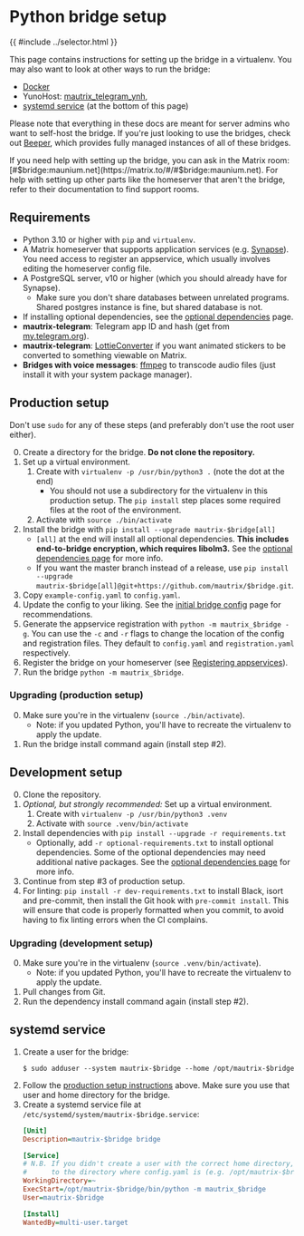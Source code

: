 # Python bridge setup

{{ #include ../selector.html }}

This page contains instructions for setting up the bridge in a virtualenv.
You may also want to look at other ways to run the bridge:

* [Docker](../general/docker-setup.md)
* <span class="bridge-filter" bridges="telegram"></span> YunoHost:
  <a href="https://github.com/YunoHost-Apps/mautrix_telegram_ynh">mautrix_telegram_ynh<span class="bridge-filter" bridges="telegram">,</span></a>
* [systemd service](#systemd-service) (at the bottom of this page)

Please note that everything in these docs are meant for server admins who want
to self-host the bridge. If you're just looking to use the bridges, check out
[Beeper], which provides fully managed instances of all of these bridges.

[Beeper]: https://www.beeper.com/

If you need help with setting up the bridge, you can ask in the Matrix room:
[#$bridge:maunium.net](https://matrix.to/#/#$bridge:maunium.net). For help with
setting up other parts like the homeserver that aren't the bridge, refer to
their documentation to find support rooms.

## Requirements
* Python 3.10 or higher with `pip` and `virtualenv`.
* A Matrix homeserver that supports application services (e.g. [Synapse](https://github.com/element-hq/synapse)).
  You need access to register an appservice, which usually involves editing the homeserver config file.
* A PostgreSQL server, v10 or higher (which you should already have for Synapse).
  * Make sure you don't share databases between unrelated programs.
    Shared postgres instance is fine, but shared database is not.
* If installing optional dependencies, see the [optional dependencies](./optional-dependencies.md) page.
* <span class="bridge-filter" bridges="telegram">**mautrix-telegram**: </span>
  Telegram app ID and hash (get from [my.telegram.org](https://my.telegram.org/apps)).
* <span class="bridge-filter" bridges="telegram">**mautrix-telegram**: </span>
  [LottieConverter](https://github.com/sot-tech/LottieConverter) if you want
  animated stickers to be converted to something viewable on Matrix.
* <span class="bridge-filter" bridges="telegram">**Bridges with voice messages**: </span>
  [ffmpeg](https://ffmpeg.org/) to transcode audio files (just install it with your system package manager).

## Production setup
Don't use `sudo` for any of these steps (and preferably don't use the root user either).

0. Create a directory for the bridge. **Do not clone the repository.**
1. Set up a virtual environment.
   1. Create with `virtualenv -p /usr/bin/python3 .` (note the dot at the end)
      * You should not use a subdirectory for the virtualenv in this production
        setup. The `pip install` step places some required files at the root of
        the environment.
   2. Activate with `source ./bin/activate`
2. Install the bridge with `pip install --upgrade mautrix-$bridge[all]`
   * `[all]` at the end will install all optional dependencies. **This includes
     end-to-bridge encryption, which requires libolm3.** See the
     [optional dependencies page](./optional-dependencies.md) for more info.
   * If you want the master branch instead of a release, use
     `pip install --upgrade mautrix-$bridge[all]@git+https://github.com/mautrix/$bridge.git`.
3. Copy `example-config.yaml` to `config.yaml`.
4. Update the config to your liking. See the [initial bridge config](../general/initial-config.md)
   page for recommendations.
5. Generate the appservice registration with `python -m mautrix_$bridge -g`.
   You can use the `-c` and `-r` flags to change the location of the config and
   registration files. They default to `config.yaml` and `registration.yaml`
   respectively.
6. Register the bridge on your homeserver (see [Registering appservices]).
7. Run the bridge `python -m mautrix_$bridge`.

[Registering appservices]: ../general/registering-appservices.md

### Upgrading (production setup)
0. Make sure you're in the virtualenv (`source ./bin/activate`).
   * Note: if you updated Python, you'll have to recreate the virtualenv
     to apply the update.
1. Run the bridge install command again (install step #2).

## Development setup
0. Clone the repository.
1. _Optional, but strongly recommended:_ Set up a virtual environment.
   1. Create with `virtualenv -p /usr/bin/python3 .venv`
   2. Activate with `source .venv/bin/activate`
2. Install dependencies with `pip install --upgrade -r requirements.txt`
   * Optionally, add `-r optional-requirements.txt` to install optional
     dependencies. Some of the optional dependencies may need additional native
     packages. See the [optional dependencies page](./optional-dependencies.md)
     for more info.
3. Continue from step #3 of production setup.
4. For linting: `pip install -r dev-requirements.txt` to install Black, isort
   and pre-commit, then install the Git hook with `pre-commit install`. This
   will ensure that code is properly formatted when you commit, to avoid having
   to fix linting errors when the CI complains.

### Upgrading (development setup)
0. Make sure you're in the virtualenv (`source .venv/bin/activate`).
   * Note: if you updated Python, you'll have to recreate the virtualenv
     to apply the update.
1. Pull changes from Git.
2. Run the dependency install command again (install step #2).

## systemd service
1. Create a user for the bridge:
   ```shell
   $ sudo adduser --system mautrix-$bridge --home /opt/mautrix-$bridge
   ```
2. Follow the [production setup instructions](#production-setup) above.
   Make sure you use that user and home directory for the bridge.
4. Create a systemd service file at `/etc/systemd/system/mautrix-$bridge.service`:
   ```ini
   [Unit]
   Description=mautrix-$bridge bridge

   [Service]
   # N.B. If you didn't create a user with the correct home directory, set this
   #      to the directory where config.yaml is (e.g. /opt/mautrix-$bridge).
   WorkingDirectory=~
   ExecStart=/opt/mautrix-$bridge/bin/python -m mautrix_$bridge
   User=mautrix-$bridge

   [Install]
   WantedBy=multi-user.target
   ```
